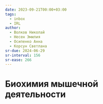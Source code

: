 ```yaml
---
date: 2023-09-21T00:00+03:00
tags:
  - inbox
  - IRL
author:
  - Волков Николай
  - Несен Эмилия
  - Осипенко Анна
  - Корсун Светлана
sr-due: 2024-06-29
sr-interval: 156
sr-ease: 266
---
```


# Биохимия мышечной деятельности

